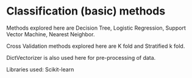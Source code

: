 # Classification (basic) methods
Methods explored here are Decision Tree, Logistic Regression, Support Vector Machine, Nearest Neighbor. 

Cross Validation methods explored here are K fold and Stratified k fold. 

DictVectorizer is also used here for pre-processing of data. 

Libraries used: Scikit-learn


